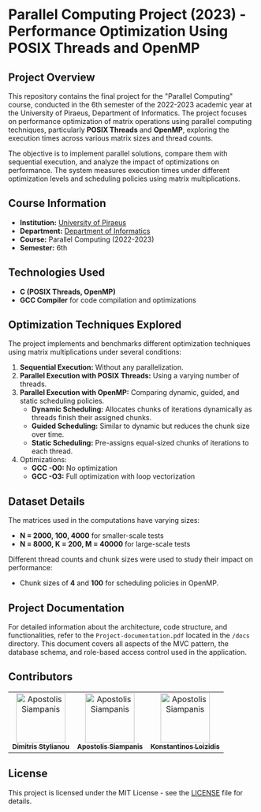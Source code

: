 # Parallel Computing Project (2023) - Performance Optimization Using POSIX Threads and OpenMP

## Project Overview

This repository contains the final project for the "Parallel Computing" course, conducted in the 6th semester of the 2022-2023 academic year at the University of Piraeus, Department of Informatics. The project focuses on performance optimization of matrix operations using parallel computing techniques, particularly **POSIX Threads** and **OpenMP**, exploring the execution times across various matrix sizes and thread counts.

The objective is to implement parallel solutions, compare them with sequential execution, and analyze the impact of optimizations on performance. The system measures execution times under different optimization levels and scheduling policies using matrix multiplications.

## Course Information

- **Institution:** [University of Piraeus](https://www.unipi.gr/en/)
- **Department:** [Department of Informatics](https://cs.unipi.gr/en/)
- **Course:** Parallel Computing (2022-2023)
- **Semester:** 6th

## Technologies Used

- **C (POSIX Threads, OpenMP)**
- **GCC Compiler** for code compilation and optimizations

## Optimization Techniques Explored

The project implements and benchmarks different optimization techniques using matrix multiplications under several conditions:

1. **Sequential Execution:** Without any parallelization.
2. **Parallel Execution with POSIX Threads:** Using a varying number of threads.
3. **Parallel Execution with OpenMP:** Comparing dynamic, guided, and static scheduling policies.
    - **Dynamic Scheduling:** Allocates chunks of iterations dynamically as threads finish their assigned chunks.
    - **Guided Scheduling:** Similar to dynamic but reduces the chunk size over time.
    - **Static Scheduling:** Pre-assigns equal-sized chunks of iterations to each thread.
4. Optimizations:
    - **GCC -O0:** No optimization
    - **GCC -O3:** Full optimization with loop vectorization

## Dataset Details

The matrices used in the computations have varying sizes:

- **N = 2000, 100, 4000** for smaller-scale tests
- **N = 8000, K = 200, M = 40000** for large-scale tests

Different thread counts and chunk sizes were used to study their impact on performance:

- Chunk sizes of **4** and **100** for scheduling policies in OpenMP.

## Project Documentation

For detailed information about the architecture, code structure, and functionalities, refer to the `Project-documentation.pdf` located in the `/docs` directory. This document covers all aspects of the MVC pattern, the database schema, and role-based access control used in the application.

## Contributors

<table>
      <td align="center"><a href="https://github.com/dimitrisstyl7"><img src="https://avatars.githubusercontent.com/u/75742419?v=4" width="100px;" alt="Apostolis Siampanis"/><br /><sub><b>Dimitris Stylianou</b></sub></a><br /></td>
      <td align="center"><a href="https://github.com/ApostolisSiampanis"><img src="https://avatars.githubusercontent.com/u/75365398?v=4" width="100px;" alt="Apostolis Siampanis"/><br /><sub><b>Apostolis Siampanis</b></sub></a><br /></td>
      <td align="center"><a href="https://github.com/kostas96674"><img src="https://avatars.githubusercontent.com/u/79859276?v=4" width="100px;" alt="Apostolis Siampanis"/><br /><sub><b>Konstantinos Loizidis</b></sub></a><br /></td>
</table>

## License

This project is licensed under the MIT License - see the [LICENSE](./LICENSE) file for details.
